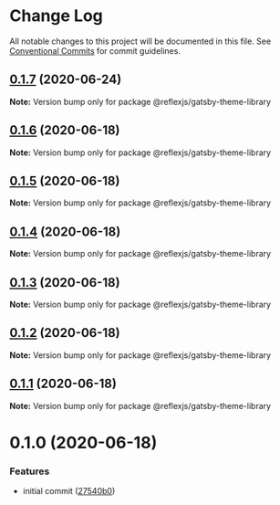 # Change Log

All notable changes to this project will be documented in this file.
See [Conventional Commits](https://conventionalcommits.org) for commit guidelines.

## [0.1.7](https://github.com/reflexjs/reflex/compare/@reflexjs/gatsby-theme-library@0.1.6...@reflexjs/gatsby-theme-library@0.1.7) (2020-06-24)

**Note:** Version bump only for package @reflexjs/gatsby-theme-library





## [0.1.6](https://github.com/reflexjs/reflex/compare/@reflexjs/gatsby-theme-library@0.1.5...@reflexjs/gatsby-theme-library@0.1.6) (2020-06-18)

**Note:** Version bump only for package @reflexjs/gatsby-theme-library





## [0.1.5](https://github.com/reflexjs/reflex/compare/@reflexjs/gatsby-theme-library@0.1.4...@reflexjs/gatsby-theme-library@0.1.5) (2020-06-18)

**Note:** Version bump only for package @reflexjs/gatsby-theme-library





## [0.1.4](https://github.com/reflexjs/reflex/compare/@reflexjs/gatsby-theme-library@0.1.3...@reflexjs/gatsby-theme-library@0.1.4) (2020-06-18)

**Note:** Version bump only for package @reflexjs/gatsby-theme-library





## [0.1.3](https://github.com/reflexjs/reflex/compare/@reflexjs/gatsby-theme-library@0.1.2...@reflexjs/gatsby-theme-library@0.1.3) (2020-06-18)

**Note:** Version bump only for package @reflexjs/gatsby-theme-library





## [0.1.2](https://github.com/reflexjs/reflex/compare/@reflexjs/gatsby-theme-library@0.1.1...@reflexjs/gatsby-theme-library@0.1.2) (2020-06-18)

**Note:** Version bump only for package @reflexjs/gatsby-theme-library





## [0.1.1](https://github.com/reflexjs/reflex/compare/@reflexjs/gatsby-theme-library@0.1.0...@reflexjs/gatsby-theme-library@0.1.1) (2020-06-18)

**Note:** Version bump only for package @reflexjs/gatsby-theme-library





# 0.1.0 (2020-06-18)


### Features

* initial commit ([27540b0](https://github.com/reflexjs/reflex/commit/27540b022a849212a21894b05df928e5e6b19456))
